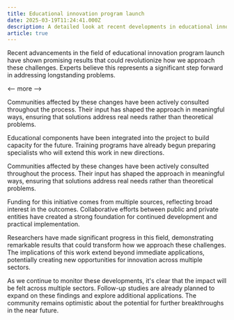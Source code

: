 ```yaml
---
title: Educational innovation program launch
date: 2025-03-19T11:24:41.000Z
description: A detailed look at recent developments in educational innovation program launch
article: true
---
```

Recent advancements in the field of educational innovation program launch have shown promising results that could revolutionize how we approach these challenges. Experts believe this represents a significant step forward in addressing longstanding problems.

<-- more -->

Communities affected by these changes have been actively consulted throughout the process. Their input has shaped the approach in meaningful ways, ensuring that solutions address real needs rather than theoretical problems.

Educational components have been integrated into the project to build capacity for the future. Training programs have already begun preparing specialists who will extend this work in new directions.

Communities affected by these changes have been actively consulted throughout the process. Their input has shaped the approach in meaningful ways, ensuring that solutions address real needs rather than theoretical problems.

Funding for this initiative comes from multiple sources, reflecting broad interest in the outcomes. Collaborative efforts between public and private entities have created a strong foundation for continued development and practical implementation.

Researchers have made significant progress in this field, demonstrating remarkable results that could transform how we approach these challenges. The implications of this work extend beyond immediate applications, potentially creating new opportunities for innovation across multiple sectors.

As we continue to monitor these developments, it's clear that the impact will be felt across multiple sectors. Follow-up studies are already planned to expand on these findings and explore additional applications. The community remains optimistic about the potential for further breakthroughs in the near future.
